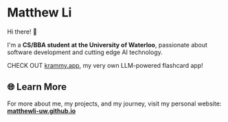 # Matthew Li  

Hi there! 👋  

I'm a **CS/BBA student at the University of Waterloo**, passionate about software development and cutting edge AI technology.  

CHECK OUT [krammy.app](https://www.krammy.app/), my very own LLM-powered flashcard app!

## 🌐 Learn More  

For more about me, my projects, and my journey, visit my personal website:  
[**matthewli-uw.github.io**](https://matthewli-uw.github.io/MatthewLi-UW/)
